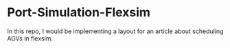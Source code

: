 # Port-Simulation-Flexsim
In this repo, I would be implementing a layout for an article about scheduling AGVs in flexsim.
